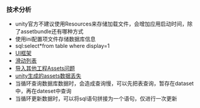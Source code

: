 ### 技术分析

* unity官方不建议使用Resources来存储加载文件，会增加应用启动时间，除了assetbundle还有哪种方式
* 使用ini配置项文件存储数据库信息
* sql:select*from table where display=1
* [UI框架](https://blog.csdn.net/qq_34937637/article/details/80374387)
* [滑动列表](https://blog.csdn.net/linxinfa/article/details/122019054)
* [导入其他工程Assets问题](https://blog.csdn.net/linw321456/article/details/117785055)
* [unity生成的assets数据丢失](https://blog.csdn.net/u011926026/article/details/70156822?spm=1001.2101.3001.6661.1&utm_medium=distribute.pc_relevant_t0.none-task-blog-2%7Edefault%7EBlogCommendFromBaidu%7Edefault-1.no_search_link&depth_1-utm_source=distribute.pc_relevant_t0.none-task-blog-2%7Edefault%7EBlogCommendFromBaidu%7Edefault-1.no_search_link&utm_relevant_index=1)
* 当循环查询数据库数据时，会造成查询慢，可以先把表查询，暂存在dataset中，再在dateset中查询
* 当循环更新数据时，可以将sql语句拼接为一个语句，仅进行一次更新